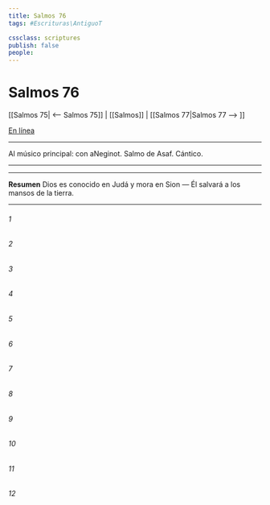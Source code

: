 ```yaml
---
title: Salmos 76
tags: #Escrituras\AntiguoT

cssclass: scriptures
publish: false
people:
---
```


# Salmos 76
[[Salmos 75| <-- Salmos 75]] | [[Salmos]] | [[Salmos 77|Salmos 77 --> ]]

[En línea](https://churchofjesuschrist.org/study/scriptures/ot/ps/76?lang=spa)

---
Al músico principal: con aNeginot. Salmo de Asaf. Cántico.

---

---
__Resumen__
Dios es conocido en Judá y mora en Sion — Él salvará a los mansos de la tierra.

---
###### 1 


###### 2 


###### 3 


###### 4 


###### 5 


###### 6 


###### 7 


###### 8 


###### 9 


###### 10 


###### 11 


###### 12 



